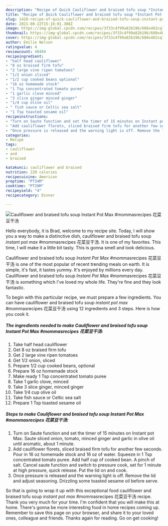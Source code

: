 ```yaml
---
description: "Recipe of Quick Cauliflower and braised tofu soup *Instant Pot Max* #mommasrecipes 花菜豆干汤"
title: "Recipe of Quick Cauliflower and braised tofu soup *Instant Pot Max* #mommasrecipes 花菜豆干汤"
slug: 1428-recipe-of-quick-cauliflower-and-braised-tofu-soup-instant-pot-max-mommasrecipes
date: 2021-08-22T15:16:01.388Z
image: https://img-global.cpcdn.com/recipes/3f33c4f99a82b196/680x482cq70/cauliflower-and-braised-tofu-soup-instant-pot-max-mommasrecipes-花菜豆干汤-recipe-main-photo.jpg
thumbnail: https://img-global.cpcdn.com/recipes/3f33c4f99a82b196/680x482cq70/cauliflower-and-braised-tofu-soup-instant-pot-max-mommasrecipes-花菜豆干汤-recipe-main-photo.jpg
cover: https://img-global.cpcdn.com/recipes/3f33c4f99a82b196/680x482cq70/cauliflower-and-braised-tofu-soup-instant-pot-max-mommasrecipes-花菜豆干汤-recipe-main-photo.jpg
author: Emilie Nelson
ratingvalue: 4
reviewcount: 40494
recipeingredient:
- "half head cauliflower"
- "8 oz braised firm tofu"
- "2 large vine ripen tomatoes"
- "1/2 onion sliced"
- "1/2 cup cooked beans optional"
- "16 oz homemade stock"
- "1 Tsp concentrated tomato puree"
- "1 garlic clove minced"
- "3 slice ginger minced ginger"
- "1/4 cup olive oil"
- " fish sauce or Celtic sea salt"
- "1 Tsp toasted sesame oil"
recipeinstructions:
- "Turn on Saute function and set the timer of 15 minutes on Instant pot Max. Saute sliced onion, tomato, minced ginger and garlic in olive oil until aromatic, about 1 minute."
- "Add cauliflower florets, sliced braised firm tofu for another few seconds. Pour in 16 oz homemade stock and 16 oz of water. Squeeze in 1 Tsp concentrated tomato puree. Add half cup of cooked bean. A pinch of salt. Cancel saute function and switch to pressure cook, set for 1 minute at high pressure, quick release. Put the lid on and cook."
- "Once pressure is released and the warning light is off. Remove the lid and adjust seasoning. Drizzling some toasted sesame oil before serve."
categories:
- Recipe
tags:
- cauliflower
- and
- braised

katakunci: cauliflower and braised 
nutrition: 220 calories
recipecuisine: American
preptime: "PT34M"
cooktime: "PT39M"
recipeyield: "4"
recipecategory: Dinner

---
```



![Cauliflower and braised tofu soup *Instant Pot Max* #mommasrecipes 花菜豆干汤](https://img-global.cpcdn.com/recipes/3f33c4f99a82b196/680x482cq70/cauliflower-and-braised-tofu-soup-instant-pot-max-mommasrecipes-花菜豆干汤-recipe-main-photo.jpg)

Hello everybody, it is Brad, welcome to my recipe site. Today, I will show you a way to make a distinctive dish, cauliflower and braised tofu soup *instant pot max* #mommasrecipes 花菜豆干汤. It is one of my favorites. This time, I will make it a little bit tasty. This is gonna smell and look delicious.



Cauliflower and braised tofu soup *Instant Pot Max* #mommasrecipes 花菜豆干汤 is one of the most popular of recent trending meals on earth. It is simple, it's fast, it tastes yummy. It's enjoyed by millions every day. Cauliflower and braised tofu soup *Instant Pot Max* #mommasrecipes 花菜豆干汤 is something which I've loved my whole life. They're fine and they look fantastic.


To begin with this particular recipe, we must prepare a few ingredients. You can have cauliflower and braised tofu soup *instant pot max* #mommasrecipes 花菜豆干汤 using 12 ingredients and 3 steps. Here is how you cook it.

<!--inarticleads1-->

##### The ingredients needed to make Cauliflower and braised tofu soup *Instant Pot Max* #mommasrecipes 花菜豆干汤:

1. Take half head cauliflower
1. Get 8 oz braised firm tofu
1. Get 2 large vine ripen tomatoes
1. Get 1/2 onion, sliced
1. Prepare 1/2 cup cooked beans, optional
1. Prepare 16 oz homemade stock
1. Make ready 1 Tsp concentrated tomato puree
1. Take 1 garlic clove, minced
1. Take 3 slice ginger, minced ginger
1. Take 1/4 cup olive oil
1. Take  fish sauce or Celtic sea salt
1. Prepare 1 Tsp toasted sesame oil




<!--inarticleads2-->

##### Steps to make Cauliflower and braised tofu soup *Instant Pot Max* #mommasrecipes 花菜豆干汤:

1. Turn on Saute function and set the timer of 15 minutes on Instant pot Max. Saute sliced onion, tomato, minced ginger and garlic in olive oil until aromatic, about 1 minute.
1. Add cauliflower florets, sliced braised firm tofu for another few seconds. Pour in 16 oz homemade stock and 16 oz of water. Squeeze in 1 Tsp concentrated tomato puree. Add half cup of cooked bean. A pinch of salt. Cancel saute function and switch to pressure cook, set for 1 minute at high pressure, quick release. Put the lid on and cook.
1. Once pressure is released and the warning light is off. Remove the lid and adjust seasoning. Drizzling some toasted sesame oil before serve.




So that is going to wrap it up with this exceptional food cauliflower and braised tofu soup *instant pot max* #mommasrecipes 花菜豆干汤 recipe. Thank you very much for your time. I'm confident that you will make this at home. There's gonna be more interesting food in home recipes coming up. Remember to save this page on your browser, and share it to your loved ones, colleague and friends. Thanks again for reading. Go on get cooking!
